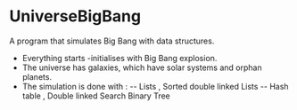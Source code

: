 # UniverseBigBang
A program that simulates Big Bang with data structures.

- Everything starts -initialises with Big Bang explosion.
- The universe has galaxies, which have solar systems and orphan planets. 
- The simulation is done with :
-- Lists , Sorted double linked Lists
-- Hash table , Double linked Search Binary Tree
